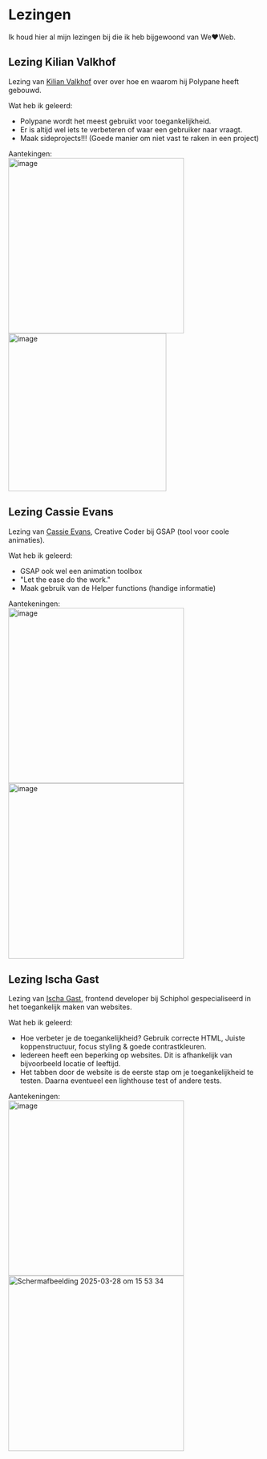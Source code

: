 # Lezingen

Ik houd hier al mijn lezingen bij die ik heb bijgewoond van We❤︎Web.

## Lezing Kilian Valkhof

Lezing van [Kilian Valkhof](https://kilianvalkhof.com/) over over hoe en waarom hij Polypane heeft gebouwd.

Wat heb ik geleerd:
- Polypane wordt het meest gebruikt voor toegankelijkheid.
- Er is altijd wel iets te verbeteren of waar een gebruiker naar vraagt.
- Maak sideprojects!!! (Goede manier om niet vast te raken in een project)

Aantekingen:
<br>
<img width="350" alt="image" src="https://github.com/user-attachments/assets/27c159ec-26cd-4bd9-95a3-aa5860ed0233" />
<img width="315" alt="image" src="https://github.com/user-attachments/assets/720cedc7-d2fa-432c-8cba-709e2800e86e" />

## Lezing Cassie Evans

Lezing van [Cassie Evans](https://www.cassie.codes/), Creative Coder bij GSAP (tool voor coole animaties).

Wat heb ik geleerd:
- GSAP ook wel een animation toolbox
- "Let the ease do the work."
- Maak gebruik van de Helper functions (handige informatie)

Aantekeningen:
<br> 
<img width="350" alt="image" src="https://github.com/user-attachments/assets/09dc51ad-b429-435c-8ee3-df144af53539" />
<img width="350" alt="image" src="https://github.com/user-attachments/assets/9380dfcd-4ea8-435c-bb0f-88eb4e1005ea" />

## Lezing Ischa Gast

Lezing van [Ischa Gast](https://www.linkedin.com/in/ischagast?originalSubdomain=nl), frontend developer bij Schiphol gespecialiseerd in het toegankelijk maken van websites.

Wat heb ik geleerd:
- Hoe verbeter je de toegankelijkheid? Gebruik correcte HTML, Juiste koppenstructuur, focus styling & goede contrastkleuren.
- Iedereen heeft een beperking op websites. Dit is afhankelijk van bijvoorbeeld locatie of leeftijd.
- Het tabben door de website is de eerste stap om je toegankelijkheid te testen. Daarna eventueel een lighthouse test of andere tests.

Aantekeningen:
<br>
<img width="350" alt="image" src="https://github.com/user-attachments/assets/7a1b1fda-5544-475c-a0b8-3d9b3d945cc8" />
<img width="350" alt="Scherm­afbeelding 2025-03-28 om 15 53 34" src="https://github.com/user-attachments/assets/41d8c2c1-2b84-4351-8f85-c2e0b1750166" />